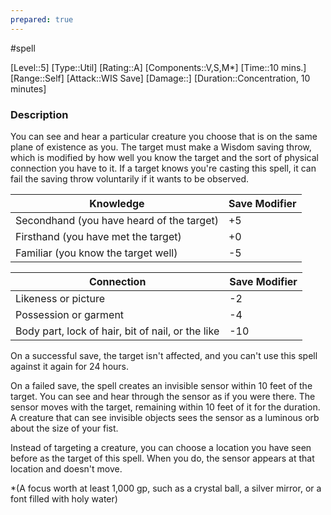 ```yaml
---
prepared: true
---
```

#spell

[Level::5]
[Type::Util]
[Rating::A]
[Components::V,S,M*]
[Time::10 mins.]
[Range::Self]
[Attack::WIS Save]
[Damage::]
[Duration::Concentration, 10 minutes]
### Description

You can see and hear a particular creature you choose that is on the same plane of existence as you. The target must make a Wisdom saving throw, which is modified by how well you know the target and the sort of physical connection you have to it. If a target knows you're casting this spell, it can fail the saving throw voluntarily if it wants to be observed. 

|Knowledge|Save Modifier|
|---|---|
|Secondhand (you have heard of the target)|+5|
|Firsthand (you have met the target)|+0|
|Familiar (you know the target well)|-5|

|Connection|Save Modifier|
|---|---|
|Likeness or picture|-2|
|Possession or garment|-4|
|Body part, lock of hair, bit of nail, or the like|-10|
  
On a successful save, the target isn't affected, and you can't use this spell against it again for 24 hours.  
  
On a failed save, the spell creates an invisible sensor within 10 feet of the target. You can see and hear through the sensor as if you were there. The sensor moves with the target, remaining within 10 feet of it for the duration. A creature that can see invisible objects sees the sensor as a luminous orb about the size of your fist.  

Instead of targeting a creature, you can choose a location you have seen before as the target of this spell. When you do, the sensor appears at that location and doesn't move.

\*(A focus worth at least 1,000 gp, such as a crystal ball, a silver mirror, or a font filled with holy water)